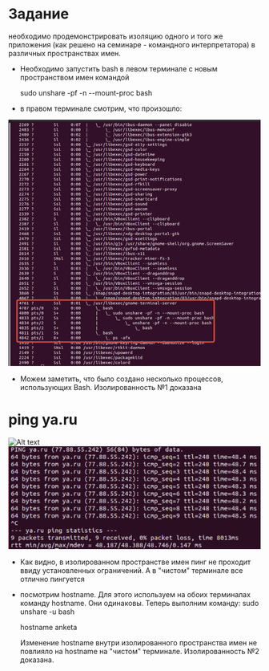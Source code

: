 # Задание 
необходимо продемонстрировать изоляцию одного и того же приложения (как решено на семинаре - командного интерпретатора) в различных пространствах имен.

* Необходимо запустить bash в левом терминале с новым пространством имен командой 

    sudo unshare -pf -n --mount-proc bash
* в правом терминале смотрим, что произошло: 

![Alt text](<Снимок экрана 2023-06-20 в 18.48.05.png>)

* Можем заметить, что было создано несколько процессов, использующих Bash. Изолированность №1 доказана 


# ping ya.ru 

![Alt text](<Снимок экрана 2023-06-20 в 18.56.42 3.png>) ![Alt text](<Снимок экрана 2023-06-20 в 18.56.42 2.png>)

* Как видно, в изолированном пространстве имен пинг не проходит ввиду установленных ограничений. А в "чистом" терминале все отлично пингуется
* посмотрим hostname. Для этого используем на обоих терминалах команду hostname. Они одинаковы. Теперь выполним команду:
sudo unshare -u bash

    hostname anketa
    
    Изменение hostname внутри изолированного пространства имен не повлияло на hostname на "чистом" терминале. Изолированность №2 доказана.